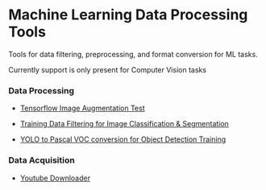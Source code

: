 # Machine Learning Data Processing Tools

Tools for data filtering, preprocessing, and format conversion for ML tasks.

Currently support is only present for Computer Vision tasks

### Data Processing

-   [Tensorflow Image Augmentation Test](tf_image_augmentation_test)

-   [Training Data Filtering for Image Classification & Segmentation](training_data_cls_seg_filter)

-   [YOLO to Pascal VOC conversion for Object Detection Training](annotation_format_conv)

### Data Acquisition

-   [Youtube Downloader](youtube_downloader)
